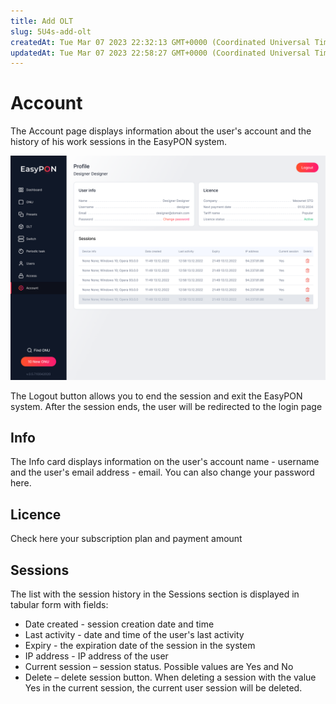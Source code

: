 ```yaml
---
title: Add OLT
slug: 5U4s-add-olt
createdAt: Tue Mar 07 2023 22:32:13 GMT+0000 (Coordinated Universal Time)
updatedAt: Tue Mar 07 2023 22:58:27 GMT+0000 (Coordinated Universal Time)
---
```


# Account

The Account page displays information about the user's account and the history of his work sessions in the EasyPON system.

![Profile page](../.gitbook/assets/Account.png)

The Logout button allows you to end the session and exit the EasyPON system. After the session ends, the user will be redirected to the login page

## Info

The Info card displays information on the user's account name - username and the user's email address - email. You can also change your password here.

## Licence

Check here your subscription plan and payment amount

## Sessions

The list with the session history in the Sessions section is displayed in tabular form with fields:

* Date created - session creation date and time
* Last activity - date and time of the user's last activity
* Expiry - the expiration date of the session in the system
* IP address - IP address of the user
* Current session – session status. Possible values are Yes and No
* Delete – delete session button. When deleting a session with the value Yes in the current session, the current user session will be deleted.
